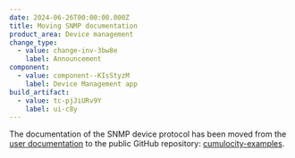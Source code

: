 ```yaml
---
date: 2024-06-26T00:00:00.000Z
title: Moving SNMP documentation
product_area: Device management
change_type:
  - value: change-inv-3bw8e
    label: Announcement
component:
  - value: component--KIsStyzM
    label: Device Management app
build_artifact:
  - value: tc-pjJiURv9Y
    label: ui-c8y
---
```

The documentation of the SNMP device protocol has been moved from the [user documentation](https://cumulocity.com/docs) to the public GitHub repository: [cumulocity-examples](https://github.com/SoftwareAG/cumulocity-examples/snmp). 